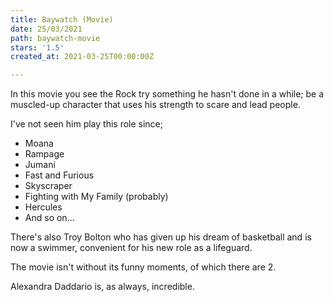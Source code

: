 ```yaml
---
title: Baywatch (Movie)
date: 25/03/2021
path: baywatch-movie
stars: '1.5'
created_at: 2021-03-25T00:00:00Z

---
```

In this movie you see the Rock try something he hasn't done in a while; be a muscled-up character that uses his strength to scare and lead people.

I've not seen him play this role since;

* Moana
* Rampage
* Jumani
* Fast and Furious
* Skyscraper
* Fighting with My Family (probably)
* Hercules
* And so on...

There's also Troy Bolton who has given up his dream of basketball and is now a swimmer, convenient for his new role as a lifeguard.

The movie isn't without its funny moments, of which there are 2.

Alexandra Daddario is, as always, incredible.